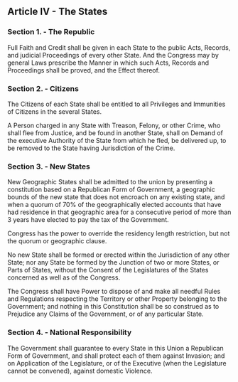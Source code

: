 
## Article IV - The States


### Section 1. - The Republic

Full Faith and Credit shall be given in each State to the public Acts, Records, and judicial Proceedings of every other State. And the Congress may by general Laws prescribe the Manner in which such Acts, Records and Proceedings shall be proved, and the Effect thereof.

### Section 2. - Citizens

The Citizens of each State shall be entitled to all Privileges and Immunities of Citizens in the several States.

A Person charged in any State with Treason, Felony, or other Crime, who shall flee from Justice, and be found in another State, shall on Demand of the executive Authority of the State from which he fled, be delivered up, to be removed to the State having Jurisdiction of the Crime.

### Section 3. - New States

New Geographic States shall be admitted to the union by presenting a constitution based on a Republican Form of Government, a geographic bounds of the new state that does not encroach on any existing state, and when a quorum of 70% of the geographically elected accounts that have had residence in that geographic area for a consecutive period of more than 3 years have elected to pay the tax of the Government.

Congress has the power to override the residency length restriction, but not the quorum or geographic clause.

No new State shall be formed or erected within the Jurisdiction of any other State; nor any State be formed by the Junction of two or more States, or Parts of States, without the Consent of the Legislatures of the States concerned as well as of the Congress.

The Congress shall have Power to dispose of and make all needful Rules and Regulations respecting the Territory or other Property belonging to the Government; and nothing in this Constitution shall be so construed as to Prejudice any Claims of the Government, or of any particular State.

### Section 4. - National Responsibility

The Government shall guarantee to every State in this Union a Republican Form of Government, and shall protect each of them against Invasion; and on Application of the Legislature, or of the Executive (when the Legislature cannot be convened), against domestic Violence.
